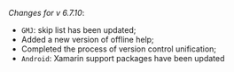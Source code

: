 _Changes for v 6.7.10_:
- `GMJ`: skip list has been updated;
- Added a new version of offline help;
- Completed the process of version control unification;
- `Android`: Xamarin support packages have been updated
